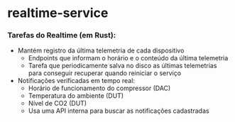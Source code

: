 # realtime-service

### Tarefas do Realtime (em Rust):
* Mantém registro da última telemetria de cada dispositivo
  - Endpoints que informam o horário e o conteúdo da última telemetria
  - Tarefa que periodicamente salva no disco as últimas telemetrias para conseguir recuperar quando reiniciar o serviço
* Notificações verificadas em tempo real:
  - Horário de funcionamento do compressor (DAC)
  - Temperatura do ambiente (DUT)
  - Nível de CO2 (DUT)
  - Usa uma API interna para buscar as notificações cadastradas
